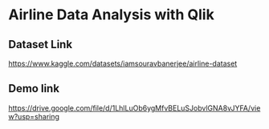 # Airline Data Analysis with Qlik

## Dataset Link
https://www.kaggle.com/datasets/iamsouravbanerjee/airline-dataset

## Demo link
https://drive.google.com/file/d/1LhlLuOb6ygMfvBELuSJobvlGNA8vJYFA/view?usp=sharing
